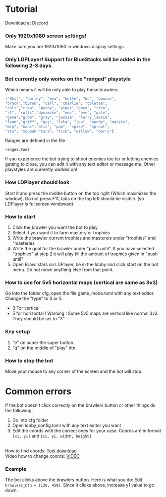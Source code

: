 # Tutorial 
Download at [Discord](https://discord.gg/sNWZPTcA)

### Only 1920x1080 screen settings!
Make sure you are 1920x1080 in windows display settings.

### Only LDPLayer! Support for BlueStacks will be added in the following 2-3 days.

### Bot currently only works on the "ranged" playstyle
Which means it will be only able to play these brawlers:
```py
["8bit", "barley", "bea", "belle", "bo", "bonnie",
"brock","byron", "carl", "charlie", "colette",
"colt","crow", "penny", "piper","poco", "rico",
"rt", "ruffs","dynamike", "emz", "eve", "gale",
"gene","grom", "gray", "jessie", "larry_lawrie",
"leon","griff", "gus", "lola", "lou", "mandy", "maisie",
"mrp", "nani","otis", "pam", "spike", "sprout",
"stu", "squeak""tara", "tick", "willow", "berry"]
```
Ranges are defined in the file 
```
ranges.toml
```
If you experience the bot trying to shoot enemies too far or letting enemies getting to close, you can edit it with any text editor or message me.
Other playstyles are currently worked on!

### How LDPlayer should look
Start it and press the middle button on the top right (Which maximizes the window). Do not press F11, tabs on the top left should be visible. (so LDPlayer is fullscreen windowed)

### How to start
1. Click the brawler you want the bot to play
2. Select if you want it to farm mastery or trophies
3. Write the brawler current trophies and mastereis under "trophies" and "masteries
4. Write the goal for the brawler under "push until". If you have selected "trophies" at step 2 it will play till the amount of trophies given in "push until"
5. Open Brawl stars on LDPlayer, be in the lobby and click start on the bot menu. Do not move anything else from that point.

### How to use for 5v5 horizontal maps (vertical are same as 3v3)
Go into the folder cfg, open the file game_mode.toml with any text editor. Change the "type" to 3 or 5.<br>
- 3 For vertical
- 5 for horizontal
! Warning ! Some 5v5 maps are vertical like normal 3v3. They should be set to "3"


### Key setup
1. "e" on super the super button
2. "q" on the middle of "play" btn


### How to stop the bot
Move your mouse to any corner of the screen and the bot will stop.


# Common errors
If the bot doesn't click correctly on the brawlers button or other things do the following:
1. Go into cfg folder
2. Open lobby_config.toml with any text editor you want
3. Edit the coords with the correct ones for your case.
Coords are in format ```[x1, y1]``` and ```[x1, y1, width, height]```<br><br>

How to find coords:
[Tool download](https://www.mediafire.com/file/weq2zklef8h5hv8/Mofiki%2527s_Coordinate_Finder.zip/file) <br>
Video how to change coords:
[VIDEO](https://youtu.be/Pxo7WgfcvwM)
<br>


### Example
The bot clicks above the brawlers button. Here is what you do:
Edit ```brawlers_btn = [130, 450]```. Since it clicks above, increase y1 value to go down. 
